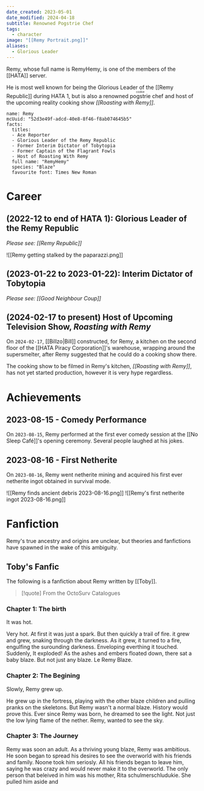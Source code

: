 ```yaml
---
date_created: 2023-05-01
date_modified: 2024-04-18
subtitle: Renowned Pogstrie Chef
tags:
  - character
image: "[[Remy Portrait.png]]"
aliases:
  - Glorious Leader
---
```


Remy, whose full name is RemyHemy, is one of the members of the [[HATA]] server.

He is most well known for being the Glorious Leader of the [[Remy Republic]] during HATA 1, but is also a renowned <ruby>pogstrie<rt>cookie</rt></ruby> chef and host of the upcoming reality cooking show *[[Roasting with Remy]]*.

```infobox-character
name: Remy
mcUuid: "52d3e49f-adcd-40e8-8f46-f8ab074645b5"
facts:
  titles:
  - Ace Reporter
  - Glorious Leader of the Remy Republic
  - Former Interim Dictator of Tobytopia
  - Former Captain of the Flagrant Fowls
  - Host of Roasting With Remy
  full name: "RemyHemy"
  species: "Blaze"
  favourite font: Times New Roman
```

# Career

## (2022-12 to end of HATA 1): Glorious Leader of the Remy Republic

*Please see: [[Remy Republic]]*

![[Remy getting stalked by the paparazzi.png]]

## (2023-01-22 to 2023-01-22): Interim Dictator of Tobytopia

*Please see: [[Good Neighbour Coup]]*

## (2024-02-17 to present) Host of Upcoming Television Show, *Roasting with Remy*

On `2024-02-17`, [[Billzo|Bill]] constructed, for Remy, a kitchen on the second floor of the [[HATA Piracy Corporation]]'s warehouse, wrapping around the supersmelter, after Remy suggested that he could do a cooking show there.

The cooking show to be filmed in Remy's kitchen, *[[Roasting with Remy]]*, has not yet started production, however it is very hype regardless.

# Achievements

## 2023-08-15 - Comedy Performance

On `2023-08-15`, Remy performed at the first ever comedy session at the [[No Sleep Café]]'s opening ceremony. Several people laughed at his jokes.

## 2023-08-16 - First Netherite

On `2023-08-16`, Remy went netherite mining and acquired his first ever netherite ingot obtained in survival mode.

![[Remy finds ancient debris 2023-08-16.png]]
![[Remy's first netherite ingot 2023-08-16.png]]

# Fanfiction

Remy's true ancestry and origins are unclear, but theories and fanfictions have spawned in the wake of this ambiguity.

## Toby's Fanfic

The following is a fanfiction about Remy written by [[Toby]].

>[!quote] From the OctoSurv Catalogues

### Chapter 1: The birth

It was hot.

Very hot. At first it was just a spark. But then quickly a trail of fire. it grew and grew, snaking through the darkness. As it grew, it turned to a fire, engulfing the surounding darkness. Enveloping everthing it touched. Suddenly, It exploded!
As the ashes and embers floated down, there sat a baby blaze. But not just any blaze. Le Remy Blaze.

### Chapter 2: The Begining

Slowly, Remy grew up.

He grew up in the fortress, playing with the other blaze children and pulling pranks on the skeletons. But Remy wasn't a normal blaze. History would prove this. Ever since Remy was born, he dreamed to see the light. Not just the low lying flame of the nether. Remy, wanted to see the sky.

### Chapter 3: The Journey

Remy was soon an adult. As a thriving young blaze, Remy was ambitious. He soon began to spread his desires to see the overworld with his friends and family. Noone took him seriosly. All his friends began to leave him, saying he was crazy and would never make it to the overworld. The only person that beleived in him was his mother, Rita schulmerschludukie. 
She pulled him aside and
